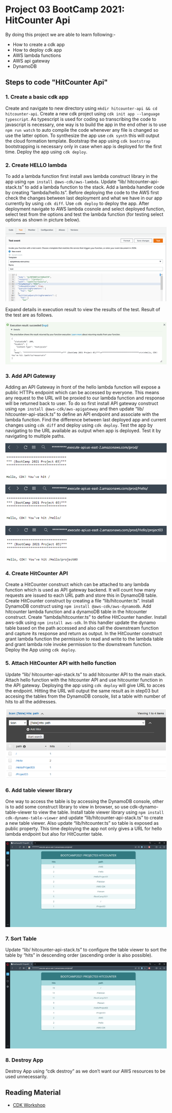 # Project 03 BootCamp 2021: HitCounter Api

By doing this project we are able to learn following:-

- How to create a cdk app
- How to deploy cdk app
- AWS lambda functions
- AWS api gateway
- DynamoDB

## Steps to code "HitCounter Api"

### 1. Create a basic cdk app

Create and navigate to new directory using `mkdir hitcounter-api && cd hitcounter-api`. Create a new cdk project using `cdk init app --language typescript`. As typescript is used for coding so transcribing the code to javascript is necessary, one way is to build the app in the end other is to use `npm run watch` to auto compile the code whenever any file is changed so use the latter option. To synthesize the app use `cdk synth` this will output the cloud formation template. Bootstrap the app using `cdk bootstrap` bootstrapping is necessary only in case when app is deployed for the first time. Deploy the app using `cdk deploy`.

### 2. Create HELLO lambda

To add a lambda function first install aws lambda construct library in the app using `npm install @aws-cdk/aws-lambda`. Update “lib/ hitcounter-api-stack.ts” to add a lambda function to the stack. Add a lambda handler code by creating “lambda/hello.ts”. Before deploying the code to the AWS first check the changes between last deployment and what we have in our app currently by using `cdk diff`. Use `cdk deploy` to deploy the app. After deployment navigate to AWS lambda cosnole and select deployed function, select test from the options and test the lambda function (for testing select options as shown in picture below).

![AWS Lambda function Test configrations](./snaps/testConfig.PNG)

Expand details in execution result to view the results of the test. Result of the test are as follows.

![AWS Lambda function Test results](./snaps/testResult.PNG)

### 3. Add API Gateway

Adding an API Gateway in front of the hello lambda function will expose a public HTTPs endpoint which can be accessed by everyone. This means any request to the URL will be proxied to our lambda function and response will be returned back to user. To do so first install API gateway construct using `npm install @aws-cdk/aws-apigateway` and then update “lib/ hitcounter-api-stack.ts” to define an API endpoint and associate with the lambda function. Find the difference between last deployed app and current changes using `cdk diff` and deploy using `cdk deploy`. Test the app by navigating to the URL available as output when app is deployed. Test it by navigating to multiple paths.

![API gateway endpoint](./snaps/endpoint.PNG)

![API gateway endpoint path 01](./snaps/endpointpath01.PNG)

![API gateway endpoint path 02](./snaps/endpointpath02.PNG)

### 4. Create HitCounter API

Create a HitCounter construct which can be attached to any lambda function which is used as API gateway backend. It will count how many requests are issued to each URL path and store this in DynamoDB table. Create HitCounter construct by creating a file “lib/hitcounter.ts”. Install DynamoDB construct using `npm install @aws-cdk/aws-dynamodb`. Add hitcounter lambda function and a dynamoDB table in the hitcounter construct. Create “lambda/hitcounter.ts” to define HitCounter handler. Install aws-sdk using `npm install aws-sdk`. In this handler update the dynamo table based on the path accessed and also call the downstream function and capture its response and return as output. In the HitCounter construct grant lambda function the permission to read and write to the lambda table and grant lambda role invoke permission to the downstream function. Deploy the App using `cdk deploy`.

### 5. Attach HitCounter API with hello function

Update “lib/ hitcounter-api-stack.ts” to add hitcounter API to the main stack. Attach hello function with the hitcounter API and use hitcounter function in the API gateway. Deploying the app using `cdk deploy` will give URL to acces the endpoint. Hitting the URL will output the same result as in step03 but accesing the tables from the DynamoDB console, list a table with number of hits to all the addresses.

![Dynamo Table](./snaps/dynamoTable.PNG)

### 6. Add table viewer library

One way to access the table is by accessing the DynamoDB console, other is to add some construct library to view in browser, so use cdk-dynamo-table-viewer to view the table. Install table viewer library using `npm install cdk-dynamo-table-viewer` and update “lib/hitcounter-api-stack.ts” to create a new table viewer. Also update “lib/hitcounter.ts” so table is exposed as public property. This time deploying the app not only gives a URL for hello lambda endpoint but also for HitCounter table.

![Table Viewer Endpoint](./snaps/table.PNG)

### 7. Sort Table

Update “lib/ hitcounter-api-stack.ts” to configure the table viewer to sort the table by “hits” in descending order (ascending order is also possible).

![Table Viewer Sorted](./snaps/tablesorted.PNG)

### 8. Destroy App

Destroy App using “cdk destroy” as we don’t want our AWS resources to be used unnecessarily.

## Reading Material

- [CDK Workshop](https://cdkworkshop.com/20-typescript.html)
